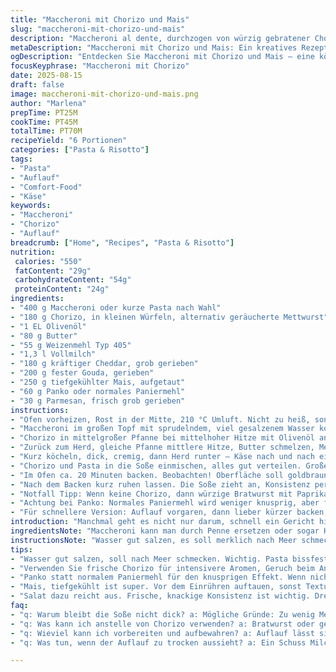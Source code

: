 ```yaml
---
title: "Maccheroni mit Chorizo und Mais"
slug: "maccheroni-mit-chorizo-und-mais"
description: "Maccheroni al dente, durchzogen von würzig gebratener Chorizo, umhüllt von einer samtigen Käse-Béchamel mit geröstetem Mais. Oben knusprig braune Panko-Parmesan-Kruste, die knackig kontrastiert. Es braucht wenig, um einfache Pasta aufzuwerten: Fett des Chorizos für Röstaromen, Butter und Mehl für die Bindung, milde Cheddarkäse und noch ein Hauch Gouda statt Parmesan für andere Tiefe. Auf dem Teller ein Spiel von cremiger Sauße, knusprigem Belag, süßer Mais und pikantem Würstchen. Fast wie ein Crossover zwischen Comfort-Food und Grillabend."
metaDescription: "Maccheroni mit Chorizo und Mais: Ein kreatives Rezept für herzhaften Genuss mit cremiger Käse-Béchamel und knuspriger Kruste."
ogDescription: "Entdecken Sie Maccheroni mit Chorizo und Mais – eine köstliche Kombination aus herzhaft, süß und knusprig für jeden Anlass."
focusKeyphrase: "Maccheroni mit Chorizo"
date: 2025-08-15
draft: false
image: maccheroni-mit-chorizo-und-mais.png
author: "Marlena"
prepTime: PT25M
cookTime: PT45M
totalTime: PT70M
recipeYield: "6 Portionen"
categories: ["Pasta & Risotto"]
tags:
- "Pasta"
- "Auflauf"
- "Comfort-Food"
- "Käse"
keywords:
- "Maccheroni"
- "Chorizo"
- "Auflauf"
breadcrumb: ["Home", "Recipes", "Pasta & Risotto"]
nutrition: 
 calories: "550"
 fatContent: "29g"
 carbohydrateContent: "54g"
 proteinContent: "24g"
ingredients:
- "400 g Maccheroni oder kurze Pasta nach Wahl"
- "180 g Chorizo, in kleinen Würfeln, alternativ geräucherte Mettwurst"
- "1 EL Olivenöl"
- "80 g Butter"
- "55 g Weizenmehl Typ 405"
- "1,3 l Vollmilch"
- "180 g kräftiger Cheddar, grob gerieben"
- "200 g fester Gouda, gerieben"
- "250 g tiefgekühlter Mais, aufgetaut"
- "60 g Panko oder normales Paniermehl"
- "30 g Parmesan, frisch grob gerieben"
instructions:
- "Ofen vorheizen, Rost in der Mitte, 210 °C Umluft. Nicht zu heiß, sonst Kruste dunkel, Innenteil noch zu weich."
- "Maccheroni im großen Topf mit sprudelndem, viel gesalzenem Wasser kochen. Bissfest beobachten – für al dente reichen meist 7–8 Minuten. Abgießen, mit wenig Öl vermischen, auf Blech ausbreiten. So kleben sie nicht zusammen, kühlen etwas, bleiben gut formbar."
- "Chorizo in mittelgroßer Pfanne bei mittelhoher Hitze mit Olivenöl anrösten, bis rundum leichte Bräunung sichtbar, Fett tritt raus, Duft von Räucherspeck dringt auf. Auf Küchenpapier abtropfen, Bratfett auffangen."
- "Zurück zum Herd, gleiche Pfanne mittlere Hitze, Butter schmelzen, Mehl einstreuen, rühren – keine Farbe, nur sanfte Mehlnote, 1–2 Minuten anschwitzen. Milch portionsweise unter kräftigem Rühren mit Schneebesen dazugießen, keine Klumpen, Sauce dickt langsam ein, aufkochen."
- "Kurz köcheln, dick, cremig, dann Herd runter – Käse nach und nach einarbeiten. Intensiv cheddar-typisch, Gouda für samtige Süße. Abschmecken, Salz, Pfeffer, milder Muskat. Mais rein, abschmecken: Mais muss knackig bleiben, keine Pampigkeit."
- "Chorizo und Pasta in die Soße einmischen, alles gut verteilen. Große Auflaufform, 33x23 cm, leicht mit Butter einfetten, Masse einfüllen, glattstreichen. Kruste mischen aus Bratöl, Panko und Parmesan. Gleichmäßig aufstreuen, keine dicken Klumpen."
- "Im Ofen ca. 20 Minuten backen. Beobachten! Oberfläche soll goldbraun, knusprig, mit kleinen Bläschen sein – das ist Aroma. Wenn zu schnell bräunt, Folie locker auflegen, sonst wird der Käse bitter."
- "Nach dem Backen kurz ruhen lassen. Die Soße zieht an, Konsistenz perfekt. Mit rohem grünen Salat kombinieren – spritziges Dressing passt gut."
- "Notfall Tipp: Wenn keine Chorizo, dann würzige Bratwurst mit Paprika oder geräucherter Speck. Für die Soße kann man Crème fraîche mit Milch mischen, gibt Frische."
- "Achtung bei Panko: Normales Paniermehl wird weniger knusprig, aber funktioniert auch. Käse gern frisch reiben, keine Pulverwaren – Geschmack leidet."
- "Für schnellere Version: Auflauf vorgaren, dann lieber kürzer backen, sonst steht zuviel Feuchtigkeit drin, Auflauf wird matschig."
introduction: "Manchmal geht es nicht nur darum, schnell ein Gericht hinzukriegen, sondern um Texturen und Aromen, die Zeit brauchen und trotzdem simpel sind. Im Grunde genommen ein klassischer Mac and Cheese mit besonderem Pfiff: chorizo für Würze, Mais für Süße, und eine Käse-Béchamel-Soße, die man meiner Erfahrung nach nie zu dick oder zu dünn machen sollte. Zu dick – klebt, zu dünn – zu suppig. Der Trick liegt im genau richtigen Moment, wenn die Sauce eindickt und der Käse gerade schmilzt. Der Duft, der aus der Pfanne steigt, während die Wurst rösts, ist schon die halbe Miete, fast berauschend. Außerdem spare ich mir zusätzliche Gewürze, scharf und rauchig kommen sie von allein."
ingredientsNote: "Maccheroni kann man durch Penne ersetzen oder sogar Hörnchennudeln, steht und fällt mit der Bissfestigkeit. Die Chorizo würzt genug, also mit Salz vorsichtig umgehen. Butter unbedingt bei Raumtemperatur, sonst klumpt die Mehlschwitze. Für die Sauce nehme ich meist Vollmilch, Magermilch dünnt zu sehr aus, und mit Sahne wird's zu mächtig. Gouda bringt eine willkommene milde Note, ersetzt hier den original Parmesan, ist aber nicht zwingend. Bei Tiefkühlmais aufgetaut nutzen, nicht roh, sonst stört die Textur. Panko ist super, einfach zu bekommen, wenn nicht, normales Paniermehl tut es auch, aber weniger kross. Parmesan reiben erst kurz vorher, sonst droht Feuchtigkeit zu ziehen."
instructionsNote: "Wasser gut salzen, es soll merklich nach Meer schmecken. Pasta noch etwas bissfest kochen, die Garschritte im Ofen setzen das fort. Der wichtigste Trick: Mehl und Butter anschwitzen, bevor Milch einrührt – so bindet es besser. Immer Milch langsam zugeben, sonst Klümpchen – und rühren, rühren. Käse erst am Ende, sonst gerinnt die Soße. Pfanne dabei auf mittlerer Hitze, nicht zu stark – Käse mag keinen Siedekessel. Chorizo ohne Fett abtropfen lassen, sonst wird der Auflauf zu ölig. Kruste ist keine Dekoration, sondern Textur, ungleichmäßiges Verteilen bringt optisch Leben. Kruste goldbraun, nicht schwarz – verbrennen heißt bitterer Geschmack, also Ofen immer im Auge behalten. Ruhen nach Backen ist essenziell, sonst läuft die Soße auseinander. Und salat dazu, sonst wird’s zu fettig."
tips:
- "Wasser gut salzen, soll nach Meer schmecken. Wichtig. Pasta bissfest kochen, nicht zu weich. Ofen genau beobachten. Kruste muss goldbraun werden, nicht schwarz. Rühren während des Kochens der Sauce ist entscheidend. Klümpchen vermeiden. Geduld beim Käse hinzufügen, sonnst gerinnt es."
- "Verwenden Sie frische Chorizo für intensivere Aromen, Geruch beim Anbraten ist wahnsinnig. Alternative: Bratwurst mit Paprika. Diese subtile Schärfe wichtig. Gouda bewahrt Süße, daher kein Parmesan nötig, es sei denn, Sie wollen die klassische Variante. Probieren Sie mit verschiedenen Käsesorten."
- "Panko statt normalem Paniermehl für den knusprigen Effekt. Wenn nicht vorhanden, einfaches nimmt es auch. Aber weniger der Crunch-Faktor. Wie lange backen? 20 Minuten. Besser vorher umrühren, um gleichmäßige Bräunung zu garantieren. Zu schnell bräunen? Abdeckung mit Alufolie zum Schutz."
- "Mais, tiefgekühlt ist super. Vor dem Einrühren auftauen, sonst Textur leidet. Zuviel Flüssigkeit führt zu matschigem Ergebnis. Lässt sich vermeiden, indem die Sauce gut eindickt. Achten Sie darauf, nach dem Backen die Konsistenz. Hiernach ruhen lassen, sonst läuft alles auseinander."
- "Salat dazu reicht aus. Frische, knackige Konsistenz ist wichtig. Dressings mit Zitrone oder Essig passen perfekt. Achten Sie auf die Balance: Cremig und dann knackig. Das macht’s aus. Für scharfes Aroma können Sie auch einen Schuss Tabasco in die Sauce geben."
faq:
- "q: Warum bleibt die Soße nicht dick? a: Mögliche Gründe: Zu wenig Mehl oder zu schnelle Hitze. Milch langsam einrühren. Gut aufpassen, beim Kochen konstant rühren und eindicken lassen. Käse zuletzt hinzufügen, das hilft."
- "q: Was kann ich anstelle von Chorizo verwenden? a: Bratwurst oder geräucherter Speck sind gute Alternativen. Beide bringen Würze. Wichtig, diese gut rösten, um den vollen Geschmack zu entfalten. Zubereitung gleich, angepasst an Feinheit."
- "q: Wieviel kann ich vorbereiten und aufbewahren? a: Auflauf lässt sich gut im Kühlschrank lagern, ein paar Tage. Aufwärmen, aber vorsichtig: Im Ofen, nicht in der Mikrowelle, die Kruste leidet sonst. Oder einfrieren, dann ein paar Monate haltbar."
- "q: Was tun, wenn der Auflauf zu trocken aussieht? a: Ein Schuss Milch oder Brühe vorsichtig dazugeben. Gut umrühren. Wenn nötig die Hitze reduzieren, damit er nicht verbrennt. Sie können Bratfett aufbewahren, für mehr Geschmack."

---
```

